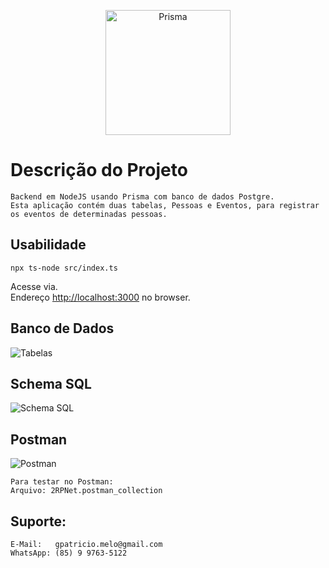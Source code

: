 <p align="center">
  <a href="https://www.prisma.io/docs/" target="blank"><img src="./src/assets/logo.png" width="200" alt="Prisma" /></a>
</p>

# Descrição do Projeto
```
Backend em NodeJS usando Prisma com banco de dados Postgre.
Esta aplicação contém duas tabelas, Pessoas e Eventos, para registrar os eventos de determinadas pessoas.
```

## Usabilidade
```
npx ts-node src/index.ts
```

Acesse via.\
Endereço [http://localhost:3000](http://localhost:3000) no browser.

## Banco de Dados
<img src="./src/assets/banco.png" alt="Tabelas" /> 

## Schema SQL
<img src="./src/assets/sql.png" alt="Schema SQL" /> 

## Postman
<img src="./src/assets/postman.png" alt="Postman" /> 

```
Para testar no Postman:
Arquivo: 2RPNet.postman_collection
```

## Suporte:
``` 
E-Mail:   gpatricio.melo@gmail.com 
WhatsApp: (85) 9 9763-5122
```
